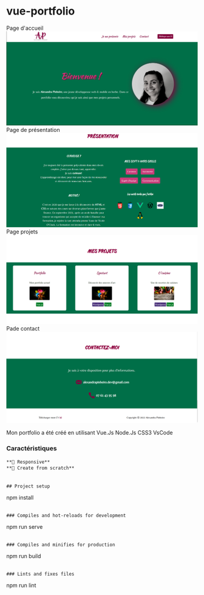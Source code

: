 # vue-portfolio
Page d'accueil
![Page d'accueil](./Images/Pagedaccueil.png)
Page de présentation
![Page de présentation](./Images/Presentation.png)
Page projets
![Page de présentation](./Images/Projets.png)
Pade contact
![Page de présentation](./Images/Contact.png)


Mon portfolio a été créé en utilisant 
Vue.Js 
Node.Js
CSS3
VsCode

### Caractéristiques
```
**📱 Responsive**
**🎨 Create from scratch**


## Project setup
```
npm install
```

### Compiles and hot-reloads for development
```
npm run serve
```

### Compiles and minifies for production
```
npm run build
```

### Lints and fixes files
```
npm run lint
```

